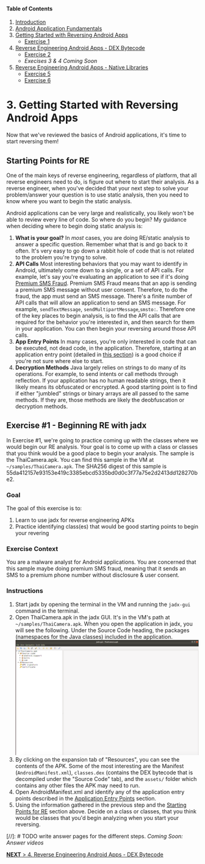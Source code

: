 #### Table of Contents

1. [Introduction](index.html)
1. [Android Application Fundamentals](app_fundamentals.html)
1. [Getting Started with Reversing Android Apps](reversing_intro.html)
    * [Exercise 1](reversing_intro.html#exercise-1---beginning-re-with-jadx)
1. [Reverse Engineering Android Apps - DEX Bytecode](reversing_dex.html)
	* [Exercise 2](reversing_dex.html#exercise-2---reverse-engineer-the-dex)
	* *Execises 3 & 4 Coming Soon*
1. [Reverse Engineering Android Apps - Native Libraries](reversing_native_libs.html)
	* [Exercise 5](reversing_native_libs.html#exercise-5---find-the-address-of-the-native-function)
	* [Exercise 6](reversing_native_libs.html#exercise-6---find-and-reverse-the-native-function)



# 3. Getting Started with Reversing Android Apps
Now that we've reviewed the basics of Android applications, it's time to start reversing them!

## Starting Points for RE
One of the main keys of reverse engineering, regardless of platform, that all reverse engineers need to do, is figure out where to start their analysis. As a reverse engineer, when you've decided that your next step to solve your problem/answer your question is to use static analysis, then you need to know where you want to begin the static analysis.

Android applications can be very large and realistically, you likely won't be able to review every line of code. So where do you begin? My guidance when deciding where to begin doing static analysis is:

1. **What is your goal?** In *most* cases, you are doing RE/static analysis to answer a specific question. Remember what that is and go back to it often. It's very easy to go down a rabbit hole of code that is not related to the problem you're tryng to solve.
1. **API Calls** Most interesting behaviors that you may want to identify in Android, ultimately come down to a single, or a set of API calls. For example, let's say you're evaluating an application to see if it's doing [Premium SMS Fraud](https://developers.google.com/android/play-protect/phacategories#billing-fraud). Premium SMS Fraud means that an app is sending a premium SMS message without user consent. Therefore, to do the fraud, the app must send an SMS message. There's a finite number of API calls that will allow an application to send an SMS message. For example, `sendTextMessage`, `sendMultipartMessage`,`smsto:`. Therefore one of the key places to begin analysis, is to find the API calls that are required for the behavior you're interested in, and then search for them in your application. You can then begin your reversing around those API calls.
1. **App Entry Points** In many cases, you're only interested in code that can be executed, not dead code, in the application. Therefore, starting at an application entry point (detailed in [this section](app_fundamental.html#application-entry-points)) is a good choice if you're not sure where else to start.
1. **Decryption Methods** Java largely relies on strings to do many of its operations. For example, to send intents or call methods through reflection. If your application has no human readable strings, then it likely means its obfuscated or encrypted. A good starting point is to find if either "jumbled" strings or binary arrays are all passed to the same methods. If they are, those methods are likely the deobfuscation or decryption methods. 

## Exercise #1 - Beginning RE with jadx

In Exercise #1, we're going to practice coming up with the classes where we would begin our RE analysis. Your goal is to come up with a class or classes that you think would be a good place to begin your analysis. The sample is the ThaiCamera.apk. You can find this sample in the VM at `~/samples/ThaiCamera.apk`. The SHA256 digest of this sample is 55da412157e93153e419c3385ebcd5335bd0d0c3f77a75e2d2413dd128270be2.

### Goal
The goal of this exercise is to:

1. Learn to use jadx for reverse engineering APKs
1. Practice identifying class(es) that would be good starting points to begin your revering

### Exercise Context
You are a malware analyst for Android applications. You are concerned that this sample maybe doing premium SMS fraud, meaning that it sends an SMS to a premium phone number without disclosure & user consent.

### Instructions

1. Start jadx by opening the terminal in the VM and running the `jadx-gui` command in the terminal.
1. Open ThaiCamera.apk in the jadx GUI. It's in the VM's path at `~/samples/ThaiCamera.apk`. When you open the application in jadx, you will see the following. Under the Source Code heading, the packages (namespaces for the Java classes) included in the application. ![Screenshot of jadx when first opening an APK](images/Ex1.OpenInJadx.png)
1. By clicking on the expansion tab of "Resources", you can see the contents of the APK. Some of the most interesting are the Manifest (`AndroidManifest.xml`), `classes.dex` (contains the DEX bytecode that is decompiled under the "Source Code" tab), and the `assets/` folder which contains any other files the APK may need to run. 
1. Open AndroidManifest.xml and identify any of the application entry points described in the [Application Entry Points](app_fundamentals.html#application-entry-points) section.
1. Using the information gathered in the previous step and the [Starting Points for RE](#starting-points-for-re) section above. Decide on a class or classes, that you think would be classes that you'd begin analyzing when you start your reversing.

[//]: # TODO write answer pages for the different steps.
*Coming Soon: Answer videos*

[**NEXT** > 4. Reverse Engineering Android Apps - DEX Bytecode](reversing_dex.html)

